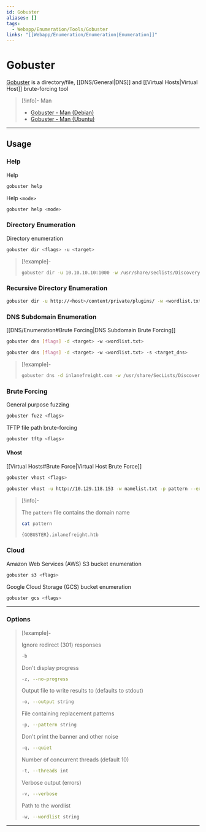 ```yaml
---
id: Gobuster
aliases: []
tags:
  - Webapp/Enumeration/Tools/Gobuster
links: "[[Webapp/Enumeration/Enumeration|Enumeration]]"
---
```


# Gobuster

[Gobuster](https://github.com/OJ/gobuster)
is a directory/file, [[DNS/General|DNS]] and [[Virtual Hosts|Virtual Host]]
brute-forcing tool

> [!info]- Man
>
> - [Gobuster - Man (Debian)](https://manpages.debian.org/testing/gobuster/gobuster.1.en.html)
> - [Gobuster - Man (Ubuntu)](https://manpages.ubuntu.com/manpages/focal/man1/gobuster.1.html)

___

## Usage

<!-- Examples {{{-->
### Help

Help

```sh
gobuster help
```

Help `<mode>`

```sh
gobuster help <mode>
```

### Directory Enumeration

Directory enumeration

```sh
gobuster dir <flags> -u <target>
```

> [!example]-
>
> ```sh
> gobuster dir -u 10.10.10.10:1000 -w /usr/share/seclists/Discovery/Web-Content/common.txt
> ```

### Recursive Directory Enumeration

```sh
gobuster dir -u http://<host>/content/private/plugins/ -w <wordlist.txt>
```

### DNS Subdomain Enumeration

[[DNS/Enumeration#Brute Forcing|DNS Subdomain Brute Forcing]]

```sh
gobuster dns [flags] -d <target> -w <wordlist.txt>
```
```sh
gobuster dns [flags] -d <target> -w <wordlist.txt> -s <target_dns>
```

> [!example]-
>
> ```sh
> gobuster dns -d inlanefreight.com -w /usr/share/SecLists/Discovery/DNS/namelist.txt
> ```

### Brute Forcing

General purpose fuzzing

```sh
gobuster fuzz <flags>
```

TFTP file path brute-forcing

```sh
gobuster tftp <flags>
```

#### Vhost

[[Virtual Hosts#Brute Force|Virtual Host Brute Force]]

```sh
gobuster vhost <flags>
```

```sh
gobuster vhost -u http://10.129.118.153 -w namelist.txt -p pattern --exclude-length 301 -t 10
```

> [!info]-
>
> The `pattern` file contains the domain name
>
> ```sh
> cat pattern
> ```
> ```sh
> {GOBUSTER}.inlanefreight.htb
> ```

### Cloud

Amazon Web Services (AWS) S3 bucket enumeration

```sh
gobuster s3 <flags>
```

Google Cloud Storage (GCS) bucket enumeration

```sh
gobuster gcs <flags>
```
___
<!-- }}} -->

<!-- Options {{{-->
### Options

> [!example]-
>
> Ignore redirect (301) responses
>
> ```sh
> -b
> ```
>
> Don't display progress
>
> ```sh
> -z, --no-progress
> ```
>
> Output file to write results to (defaults to stdout)
>
> ```sh
> -o, --output string
> ```
>
> File containing replacement patterns
>
> ```sh
> -p, --pattern string
> ```
>
> Don't print the banner and other noise
>
> ```sh
> -q, --quiet
> ```
>
> Number of concurrent threads (default 10)
>
> ```sh
> -t, --threads int
> ```
>
> Verbose output (errors)
>
> ```sh
> -v, --verbose
> ```
>
> Path to the wordlist
>
> ```sh
> -w, --wordlist string
> ```

___
<!-- }}} -->
